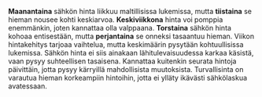 **Maanantaina** sähkön hinta liikkuu maltillisissa lukemissa, mutta **tiistaina** se hieman nousee kohti keskiarvoa. **Keskiviikkona** hinta voi pomppia enemmänkin, joten kannattaa olla valppaana. **Torstaina** sähkön hinta kohoaa entisestään, mutta **perjantaina** se onneksi tasaantuu hieman. Viikon hintakehitys tarjoaa vaihtelua, mutta keskimäärin pysytään kohtuullisissa lukemissa. Sähkön hinta ei siis ainakaan lähitulevaisuudessa karkaa käsistä, vaan pysyy suhteellisen tasaisena. Kannattaa kuitenkin seurata hintoja päivittäin, jotta pysyy kärryillä mahdollisista muutoksista. Turvallisinta on varautua hieman korkeampiin hintoihin, jotta ei ylläty ikävästi sähkölaskua avatessaan.
